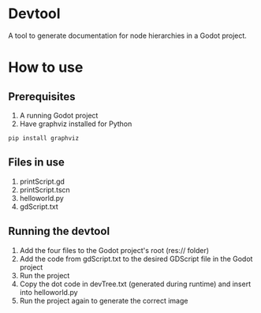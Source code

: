 # Devtool
A tool to generate documentation for node hierarchies in a Godot project.

# How to use
## Prerequisites
1. A running Godot project
2. Have graphviz installed for Python
```
pip install graphviz
```

## Files in use
1. printScript.gd
2. printScript.tscn
3. helloworld.py
4. gdScript.txt

## Running the devtool
1. Add the four files to the Godot project's root (res:// folder)
2. Add the code from gdScript.txt to the desired GDScript file in the Godot project
3. Run the project
4. Copy the dot code in devTree.txt (generated during runtime) and insert into helloworld.py
5. Run the project again to generate the correct image


